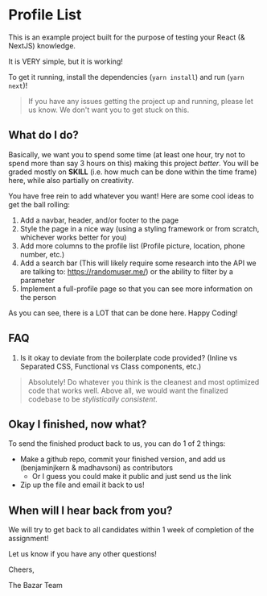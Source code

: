 # Profile List

This is an example project built for the purpose of testing your React (& NextJS) knowledge.

It is VERY simple, but it is working!

To get it running, install the dependencies (`yarn install`) and run (`yarn next`)!

> If you have any issues getting the project up and running, please let us know. We don't want you to get stuck on this.

## What do I do?

Basically, we want you to spend some time (at least one hour, try not to spend more than say 3 hours on this) making this project _better_. You will be graded mostly on __SKILL__ (i.e. how much can be done within the time frame) here, while also partially on creativity.

You have free rein to add whatever you want! Here are some cool ideas to get the ball rolling:

1. Add a navbar, header, and/or footer to the page
2. Style the page in a nice way (using a styling framework or from scratch, whichever works better for you)
3. Add more columns to the profile list (Profile picture, location, phone number, etc.)
4. Add a search bar (This will likely require some research into the API we are talking to: https://randomuser.me/) or the ability to filter by a parameter
5. Implement a full-profile page so that you can see more information on the person

As you can see, there is a LOT that can be done here. Happy Coding!

## FAQ

1. Is it okay to deviate from the boilerplate code provided? (Inline vs Separated CSS, Functional vs Class components, etc.)
> Absolutely! Do whatever you think is the cleanest and most optimized code that works well. Above all, we would want the finalized codebase to be _stylistically consistent_.

## Okay I finished, now what?

To send the finished product back to us, you can do 1 of 2 things:
- Make a github repo, commit your finished version, and add us (benjaminjkern & madhavsoni) as contributors
    - Or I guess you could make it public and just send us the link
- Zip up the file and email it back to us!

## When will I hear back from you?

We will try to get back to all candidates within 1 week of completion of the assignment!

Let us know if you have any other questions!

Cheers,

The Bazar Team